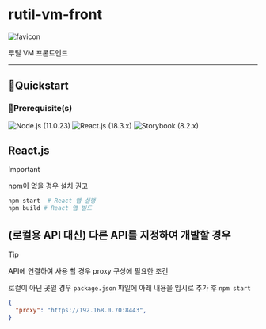 # rutil-vm-front

![favicon](public/favicon.ico)
  
루틸 VM 프론트앤드

---

## 🚀Quickstart

### 🧰Prerequisite(s)

![Node.js (`11.0.23`)][shield-nodejs]
![React.js (`18.3.x`)][shield-reactjs]
![Storybook (`8.2.x`)][shield-storybook]

## React.js

> [!IMPORTANT] 
> 
> npm이 없을 경우 설치 권고
> 
> ```sh
> npm start  # React 앱 실행
> npm build # React 앱 빌드
> ```

## (로컬용 API 대신) 다른 API를 지정하여 개발할 경우

> [!TIP]
>
> API에 연결하여 사용 할 경우 proxy 구성에 필요한 조건
>
> 로컬이 아닌 곳일 경우 `package.json` 파일에 
> 아래 내용을 임시로 추가 후 `npm start`
>
> ```json
> {
>   "proxy": "https://192.168.0.70:8443",
> }
> ```

[shield-nodejs]: https://img.shields.io/badge/Node.js-11.0.23-5FA04E?logo=nodedotjs&logoColor=5FA04E&style=flat-square
[shield-reactjs]: https://img.shields.io/badge/React.js-18.3.x-61DAFB?logo=react&logoColor=61DAFB&style=flat-square
[shield-storybook]: https://img.shields.io/badge/Storybook-8.2.x-FF4785?logo=storybook&logoColor=FF4785&style=flat-square
